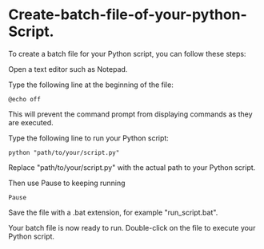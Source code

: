 # Create-batch-file-of-your-python-Script.

To create a batch file for your Python script, you can follow these steps:

Open a text editor such as Notepad.

Type the following line at the beginning of the file:
```
@echo off
```
This will prevent the command prompt from displaying commands as they are executed.

Type the following line to run your Python script:
```
python "path/to/your/script.py"
```
Replace "path/to/your/script.py" with the actual path to your Python script.

Then use Pause to keeping running 
```
Pause
```
Save the file with a .bat extension, for example "run_script.bat".

Your batch file is now ready to run. Double-click on the file to execute your Python script.
